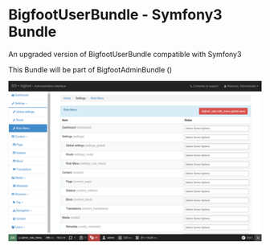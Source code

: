 # BigfootUserBundle - Symfony3 Bundle
An upgraded version of BigfootUserBundle compatible with Symfony3

This Bundle will be part of BigfootAdminBundle ()

![alt tag](https://raw.githubusercontent.com/7rin0/BigfootDefaultTheme/master/Resources/public/images/screenshot.png)
